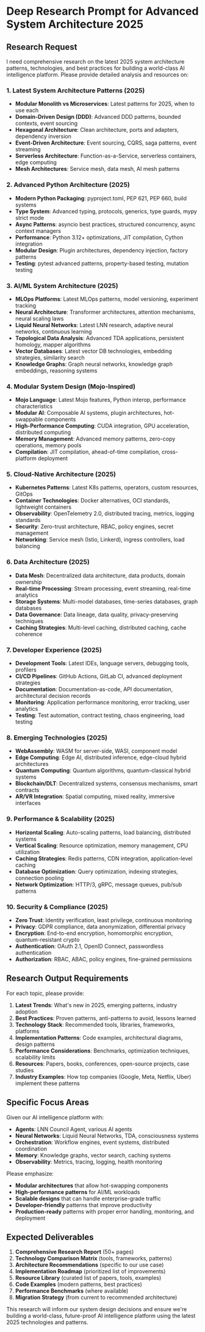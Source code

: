# Deep Research Prompt for Advanced System Architecture 2025

## Research Request

I need comprehensive research on the latest 2025 system architecture patterns, technologies, and best practices for building a world-class AI intelligence platform. Please provide detailed analysis and resources on:

### 1. Latest System Architecture Patterns (2025)
- **Modular Monolith vs Microservices**: Latest patterns for 2025, when to use each
- **Domain-Driven Design (DDD)**: Advanced DDD patterns, bounded contexts, event sourcing
- **Hexagonal Architecture**: Clean architecture, ports and adapters, dependency inversion
- **Event-Driven Architecture**: Event sourcing, CQRS, saga patterns, event streaming
- **Serverless Architecture**: Function-as-a-Service, serverless containers, edge computing
- **Mesh Architectures**: Service mesh, data mesh, AI mesh patterns

### 2. Advanced Python Architecture (2025)
- **Modern Python Packaging**: pyproject.toml, PEP 621, PEP 660, build systems
- **Type System**: Advanced typing, protocols, generics, type guards, mypy strict mode
- **Async Patterns**: asyncio best practices, structured concurrency, async context managers
- **Performance**: Python 3.12+ optimizations, JIT compilation, Cython integration
- **Modular Design**: Plugin architectures, dependency injection, factory patterns
- **Testing**: pytest advanced patterns, property-based testing, mutation testing

### 3. AI/ML System Architecture (2025)
- **MLOps Platforms**: Latest MLOps patterns, model versioning, experiment tracking
- **Neural Architecture**: Transformer architectures, attention mechanisms, neural scaling laws
- **Liquid Neural Networks**: Latest LNN research, adaptive neural networks, continuous learning
- **Topological Data Analysis**: Advanced TDA applications, persistent homology, mapper algorithms
- **Vector Databases**: Latest vector DB technologies, embedding strategies, similarity search
- **Knowledge Graphs**: Graph neural networks, knowledge graph embeddings, reasoning systems

### 4. Modular System Design (Mojo-Inspired)
- **Mojo Language**: Latest Mojo features, Python interop, performance characteristics
- **Modular AI**: Composable AI systems, plugin architectures, hot-swappable components
- **High-Performance Computing**: CUDA integration, GPU acceleration, distributed computing
- **Memory Management**: Advanced memory patterns, zero-copy operations, memory pools
- **Compilation**: JIT compilation, ahead-of-time compilation, cross-platform deployment

### 5. Cloud-Native Architecture (2025)
- **Kubernetes Patterns**: Latest K8s patterns, operators, custom resources, GitOps
- **Container Technologies**: Docker alternatives, OCI standards, lightweight containers
- **Observability**: OpenTelemetry 2.0, distributed tracing, metrics, logging standards
- **Security**: Zero-trust architecture, RBAC, policy engines, secret management
- **Networking**: Service mesh (Istio, Linkerd), ingress controllers, load balancing

### 6. Data Architecture (2025)
- **Data Mesh**: Decentralized data architecture, data products, domain ownership
- **Real-time Processing**: Stream processing, event streaming, real-time analytics
- **Storage Systems**: Multi-model databases, time-series databases, graph databases
- **Data Governance**: Data lineage, data quality, privacy-preserving techniques
- **Caching Strategies**: Multi-level caching, distributed caching, cache coherence

### 7. Developer Experience (2025)
- **Development Tools**: Latest IDEs, language servers, debugging tools, profilers
- **CI/CD Pipelines**: GitHub Actions, GitLab CI, advanced deployment strategies
- **Documentation**: Documentation-as-code, API documentation, architectural decision records
- **Monitoring**: Application performance monitoring, error tracking, user analytics
- **Testing**: Test automation, contract testing, chaos engineering, load testing

### 8. Emerging Technologies (2025)
- **WebAssembly**: WASM for server-side, WASI, component model
- **Edge Computing**: Edge AI, distributed inference, edge-cloud hybrid architectures
- **Quantum Computing**: Quantum algorithms, quantum-classical hybrid systems
- **Blockchain/DLT**: Decentralized systems, consensus mechanisms, smart contracts
- **AR/VR Integration**: Spatial computing, mixed reality, immersive interfaces

### 9. Performance & Scalability (2025)
- **Horizontal Scaling**: Auto-scaling patterns, load balancing, distributed systems
- **Vertical Scaling**: Resource optimization, memory management, CPU utilization
- **Caching Strategies**: Redis patterns, CDN integration, application-level caching
- **Database Optimization**: Query optimization, indexing strategies, connection pooling
- **Network Optimization**: HTTP/3, gRPC, message queues, pub/sub patterns

### 10. Security & Compliance (2025)
- **Zero Trust**: Identity verification, least privilege, continuous monitoring
- **Privacy**: GDPR compliance, data anonymization, differential privacy
- **Encryption**: End-to-end encryption, homomorphic encryption, quantum-resistant crypto
- **Authentication**: OAuth 2.1, OpenID Connect, passwordless authentication
- **Authorization**: RBAC, ABAC, policy engines, fine-grained permissions

## Research Output Requirements

For each topic, please provide:

1. **Latest Trends**: What's new in 2025, emerging patterns, industry adoption
2. **Best Practices**: Proven patterns, anti-patterns to avoid, lessons learned
3. **Technology Stack**: Recommended tools, libraries, frameworks, platforms
4. **Implementation Patterns**: Code examples, architectural diagrams, design patterns
5. **Performance Considerations**: Benchmarks, optimization techniques, scalability limits
6. **Resources**: Papers, books, conferences, open-source projects, case studies
7. **Industry Examples**: How top companies (Google, Meta, Netflix, Uber) implement these patterns

## Specific Focus Areas

Given our AI intelligence platform with:
- **Agents**: LNN Council Agent, various AI agents
- **Neural Networks**: Liquid Neural Networks, TDA, consciousness systems
- **Orchestration**: Workflow engines, event systems, distributed coordination
- **Memory**: Knowledge graphs, vector search, caching systems
- **Observability**: Metrics, tracing, logging, health monitoring

Please emphasize:
- **Modular architectures** that allow hot-swapping components
- **High-performance patterns** for AI/ML workloads
- **Scalable designs** that can handle enterprise-grade traffic
- **Developer-friendly** patterns that improve productivity
- **Production-ready** patterns with proper error handling, monitoring, and deployment

## Expected Deliverables

1. **Comprehensive Research Report** (50+ pages)
2. **Technology Comparison Matrix** (tools, frameworks, patterns)
3. **Architecture Recommendations** (specific to our use case)
4. **Implementation Roadmap** (prioritized list of improvements)
5. **Resource Library** (curated list of papers, tools, examples)
6. **Code Examples** (modern patterns, best practices)
7. **Performance Benchmarks** (where available)
8. **Migration Strategy** (from current to recommended architecture)

This research will inform our system design decisions and ensure we're building a world-class, future-proof AI intelligence platform using the latest 2025 technologies and patterns.